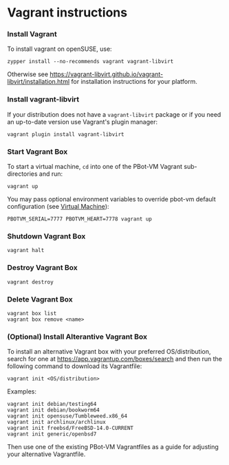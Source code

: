 # Vagrant instructions

### Install Vagrant

To install vagrant on openSUSE, use:

    zypper install --no-recommends vagrant vagrant-libvirt

Otherwise see https://vagrant-libvirt.github.io/vagrant-libvirt/installation.html for installation instructions for your platform.

### Install vagrant-libvirt

If your distribution does not have a `vagrant-libvirt` package or if you need an up-to-date version use Vagrant's plugin manager:

    vagrant plugin install vagrant-libvirt

### Start Vagrant Box

To start a virtual machine, `cd` into one of the PBot-VM Vagrant sub-directories and run:

    vagrant up

You may pass optional environment variables to override pbot-vm default configuration (see [Virtual Machine](../../../doc/VirtualMachine.md)):

    PBOTVM_SERIAL=7777 PBOTVM_HEART=7778 vagrant up

### Shutdown Vagrant Box

    vagrant halt

### Destroy Vagrant Box

    vagrant destroy

### Delete Vagrant Box

    vagrant box list
    vagrant box remove <name>

### (Optional) Install Alterantive Vagrant Box

To install an alternative Vagrant box with your preferred OS/distribution, search for one at https://app.vagrantup.com/boxes/search
and then run the following command to download its Vagrantfile:

    vagrant init <OS/distribution>

Examples:

    vagrant init debian/testing64
    vagrant init debian/bookworm64
    vagrant init opensuse/Tumbleweed.x86_64
    vagrant init archlinux/archlinux
    vagrant init freebsd/FreeBSD-14.0-CURRENT
    vagrant init generic/openbsd7

Then use one of the existing PBot-VM Vagrantfiles as a guide for adjusting your alternative Vagrantfile.
